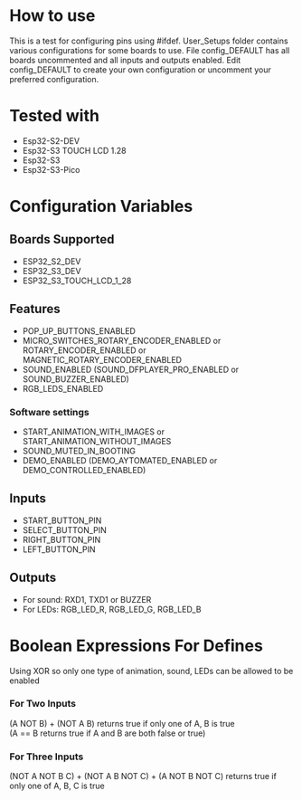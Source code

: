 # How to use 
This is a test for configuring pins using #ifdef. User_Setups folder contains various configurations for some boards to use. File config_DEFAULT has all boards uncommented and all inputs and outputs enabled. Edit config_DEFAULT to create your own configuration or uncomment your preferred configuration.  
# Tested with 
* Esp32-S2-DEV  
* Esp32-S3 TOUCH LCD 1.28
* Esp32-S3  
* Esp32-S3-Pico  
# Configuration Variables  
## Boards Supported 
* ESP32_S2_DEV
* ESP32_S3_DEV
* ESP32_S3_TOUCH_LCD_1_28
## Features  
* POP_UP_BUTTONS_ENABLED
* MICRO_SWITCHES_ROTARY_ENCODER_ENABLED or ROTARY_ENCODER_ENABLED or MAGNETIC_ROTARY_ENCODER_ENABLED
* SOUND_ENABLED (SOUND_DFPLAYER_PRO_ENABLED or SOUND_BUZZER_ENABLED)
* RGB_LEDS_ENABLED
### Software settings
* START_ANIMATION_WITH_IMAGES or START_ANIMATION_WITHOUT_IMAGES
* SOUND_MUTED_IN_BOOTING
* DEMO_ENABLED (DEMO_AYTOMATED_ENABLED or DEMO_CONTROLLED_ENABLED)
## Inputs 
* START_BUTTON_PIN
* SELECT_BUTTON_PIN
* RIGHT_BUTTON_PIN
* LEFT_BUTTON_PIN
## Outputs 
* For sound: RXD1, TXD1 or BUZZER
* For LEDs: RGB_LED_R, RGB_LED_G, RGB_LED_B
# Boolean Expressions For Defines
Using XOR so only one type of animation, sound, LEDs can be allowed to be enabled
### For Two Inputs
(A NOT B) + (NOT A B) returns true if only one of A, B is true  
(A == B returns true if A and B are both false or true)
### For Three Inputs
(NOT A NOT B C) + (NOT A B NOT C) + (A NOT B NOT C) returns true if only one of A, B, C is true